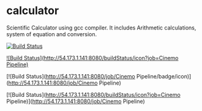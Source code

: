 calculator
==========

Scientific Calculator using gcc compiler. It includes Arithmetic calculations, system of equation and conversion.



[![Build Status](http://54.173.1.141:8080/job/Cinemo%20Pipeline/badge/icon)](http://54.173.1.141:8080/job/Cinemo%20Pipeline/)

[![Build Status](http://54.173.1.141:8080/buildStatus/icon?job=Cinemo Pipeline)](http://54.173.1.141:8080/job/Cinemo%20Pipeline/)

[![Build Status](http://54.173.1.141:8080/job/Cinemo Pipeline/badge/icon)](http://54.173.1.141:8080/job/Cinemo Pipeline)

[![Build Status](http://54.173.1.141:8080/buildStatus/icon?job=Cinemo Pipeline)](http://54.173.1.141:8080/job/Cinemo Pipeline)
